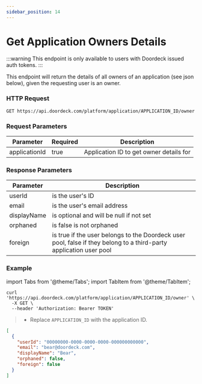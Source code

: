 ```yaml
---
sidebar_position: 14
---
```


# Get Application Owners Details

:::warning
This endpoint is only available to users with Doordeck issued auth tokens.
:::

This endpoint will return the details of all owners of an application (see json below), given the requesting user is an owner.

### HTTP Request

`GET https://api.doordeck.com/platform/application/APPLICATION_ID/owner`

### Request Parameters

| Parameter     | Required | Description                             |
| ------------- | -------- | --------------------------------------- |
| applicationId | true     | Application ID to get owner details for |

### Response Parameters

| Parameter   | Description                                                                                                        |
|-------------|--------------------------------------------------------------------------------------------------------------------|
| userId      | is the user's ID                                                                                                   |
| email       | is the user's email address                                                                                        |
| displayName | is optional and will be null if not set                                                                            |
| orphaned    | is false is not orphaned                                                                                           |
| foreign     | is true if the user belongs to the Doordeck user pool, false if they belong to a third-party application user pool |

### Example

import Tabs from '@theme/Tabs';
import TabItem from '@theme/TabItem';

<Tabs>
<TabItem value="shell" label="Request">

```shell title="CURL"
curl 'https://api.doordeck.com/platform/application/APPLICATION_ID/owner' \
  -X GET \
  --header 'Authorization: Bearer TOKEN'
```
> - Replace `APPLICATION_ID` with the application ID.

</TabItem>
<TabItem value="json" label="Response">

```json title="JSON"
[
  {
    "userId": "00000000-0000-0000-0000-000000000000",
    "email": "bear@doordeck.com",
    "displayName": "Bear",
    "orphaned": false,
    "foreign": false
  }
]
```

</TabItem>
</Tabs>
